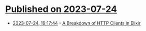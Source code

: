 # [Published on 2023-07-24](index.md)

* [2023-07-24, 19:17:44](https://lobste.rs/s/l8sinu/breakdown_http_clients_elixir) - [A Breakdown of HTTP Clients in Elixir](https://andrealeopardi.com/posts/breakdown-of-http-clients-in-elixir/)
